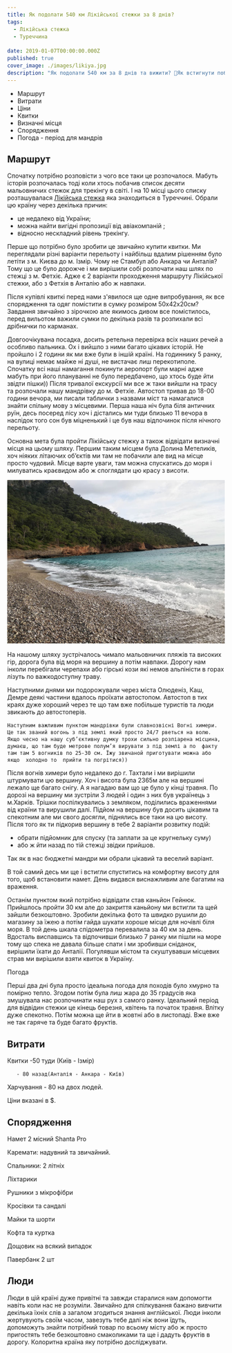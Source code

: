 ```yaml
---
title: Як подолати 540 км Лікійської стежки за 8 днів?
tags:
  - Лікійська стежка
  - Туреччина
  
date: 2019-01-07T00:00:00.000Z
published: true
cover_image: ./images/likiya.jpg
description: "Як подолати 540 км за 8 днів та вижити? 🤔Як встигнути побачити всі красоти країни та відпочити?Можна обрати варіант ALl- Inclusive а можна взяти палатку та кайфанути і проникнутись турецькою культурою"
---
```

* Маршрут
* Витрати
* Ціни
* Квитки
* Визначні місця
* Спорядження
* Погода - період для мандрів

## Маршрут

Спочатку потрібно розповісти з чого все таки це розпочалося. Мабуть історія розпочалась тоді коли хтось побачив список десяти мальовничих стежок для трекінгу в світі. І на 10 місці цього списку розташувалася [Лікійська стежка](https://ru.wikipedia.org/wiki/%D0%9B%D0%B8%D0%BA%D0%B8%D0%B9%D1%81%D0%BA%D0%B0%D1%8F_%D1%82%D1%80%D0%BE%D0%BF%D0%B0) яка знаходиться в Туреччині. Обрали цю країну через декілька причин:

* це недалеко від України;
* можна найти вигідні пропозиції від авіакомпаній ;
* відносно нескладний рівень трекінгу.

Перше що потрібно було зробити це звичайно купити квитки. Ми переглядали різні варіанти перельоту і найбільш вдалим рішенням було летіти з м. Києва до м. Ізмір. Чому не Стамбул або Анкара чи Анталія? Тому що це було дорожче і ми вирішили собі розпочати наш шлях по стежці з м. Фетхіє. Адже є 2 варіанти проходження маршруту Лікійської стежки, або з Фетхія в Анталію або ж навпаки. 

Після купівлі квиткі перед нами з'явилося ще одне  випробування, як все спорядження та одяг помістити в сумку розміром 50x42x20см? Завдання звичайно з  зірочкою  але якимось дивом все помістилось, перед вильотом важили сумки по декілька разів та розпихали всі дрібнички по карманах. 

Довгоочікувана посадка, досить ретельна перевірка всіх наших речей а особливо пальника. Ох і вийшло з ними багато цікавих історій. Не пройшло і 2 години як ми вже були в іншій країні. На годиннику 5 ранку, на вулиці немає майже ні душі, не вистачає лиш перекотиполе. Спочатку всі наші намагання покинути аеропорт були марні адже мабуть при його  плануванні не було передбачено, що хтось буде йти звідти пішки)) Після тривалої екскурсії ми все ж таки вийшли на трасу та розпочали нашу мандрівку до м. Фетхіе. Автостоп тривав до 18-00 години вечора, ми писали таблички з назвами міст та намагалися знайти спільну мову  з місцевими. Перша наша ніч була  біля античних руїн, десь посеред лісу хоч і дістались ми туди близько 11 вечора в наслідок того сон був міцненький і це був наш відпочинок після нічного перельоту.

Основна мета була пройти Лікійську стежку а також відвідати визначні місця на цьому шляху. Першим таким місцем була Долина Метеликів, хоч ніяких літаючих об’єктів ми там не побачили але вид на місце просто чудовий. Місце варте уваги, там можна спускатись до моря і милуватись краєвидом або ж споглядати цю красу з висоти.



![Image](./images/kabak-beach.jpg)

На нашому шляху зустрічалось чимало  мальовничих пляжів та високих гір, дорога була від моря на вершину а потім навпаки. Дорогу нам інколи перебігали черепахи або гірські кози які немов альпіністи в горах лізуть по важкодоступну траву.

Наступними днями ми подорожували через міста Олюденіз, Каш, Демре деякі частини вдалось проїхати автостопом. Автостоп в тих краях дуже хороший через те що там вже побільше туристів та люди звикають до автостоперів.

  	Наступним важливим пунктом мандрівки були славнозвісні Вогні химери. Це так званий вогонь з під землі який просто 24/7 рветься на волю. Якщо чесно на нашу суб’єктивну думку трохи сильно розпіарена місцина, думаєш, що там буде метрове полум’я вирувати з під землі а по  факту там там 5 вогників по 25-30 см. Їжу звичаной приготувати можна або якщо  холодно то  прийти та погрітися))

Після вогнів химери було недалеко до г. Тахтали і ми вирішили штурмувати цю вершину. Хоч і висота була 2365м але на вершині лежало ще багато снігу. А я нагадаю вам що це було у кінці травня. По дорозі на вершину ми зустріли 3 людей і один з них був українець з м.Харків. Трішки поспілкувались з земляком, поділились враженнями від країни та вирушили далі. Підйом на вершину був досить цікавим та спекотним але ми свого досягли, піднялись все таки на цю висоту. Після того як ти підкорив вершину в тебе 2 варіанти розвитку подій:

* обрати підйомник для спуску (та заплати за це кругнельку суму)
* або ж йти назад по тій стежці звідки прийшов.  

Так як в нас бюджетні мандри ми обрали цікавий та веселий варіант.

В той самий десь ми ще і встигли спуститись на комфортну висоту для того, щоб встановити намет. День видався виснажливим але багатим на враження.

Останім пунктом  який потрібно відвідати став каньйон Гейнюк. Прийшлось пройти 30 км але до закриття каньйону ми встигли та щей зайшли безкоштовно. Зробили декілька фото та швидко рушили до магазину за їжею а потім гайда шукати хороше місце для ночівлі  біля моря. В той день шкала спідометра перевалила за 40 км за день. Вдосталь виспавшись та відпочивши близько 7 ранку ми пішли на море тому що спека не давала більше спати і ми зробивши сніданок, вирішили їхати до Анталії. Погулявши містом та скуштувавши місцевих страв ми вирішили взяти квиток в Україну.


Погода 

Перші два дні була просто ідеальна погода для походів було хмурно та помірно тепло. Згодом потім була лиш жара до 35 градусів яка змушувала нас розпочинати наш рух з самого ранку. Ідеальний період для відвідин стежки це кінець березня, квітень та початок травня. Влітку дуже спекотно. Потім можна ще йти в жовтні або в листопаді. Вже вже не так гаряче та буде багато фруктів.

## Витрати

Квитки -50 туди (Київ - Ізмір)

       - 80 назад(Анталія - Анкара - Київ)

Харчування - 80 на двох людей.

Ціни вказані в $.

## Спорядження

Намет 2 місний Shanta Pro

Каремати: надувний та звичайний.

Спальники: 2 літніх

Ліхтарики

Рушники з мікрофібри

Кросівки та сандалі

Майки та шорти

Кофта та куртка

Дощовик на всякий випадок

Павербанк 2 шт

## Люди

Люди в цій країні дуже привітні та завжди старалися нам допомогти навіть коли нас не розуміли. Звичайно для спілкування бажано вивчити декілька їхніх слів а загалом згодиться знання англійської. Люди інколи жертувують своїм часом, завезуть тебе далі ніж вони їдуть, допоможуть знайти потрібний товар по всьому місту або ж просто пригостять тебе безкоштовно смаколиками та ще і дадуть фруктів в дорогу. Колоритна країна яку потрібно досліджувати.
